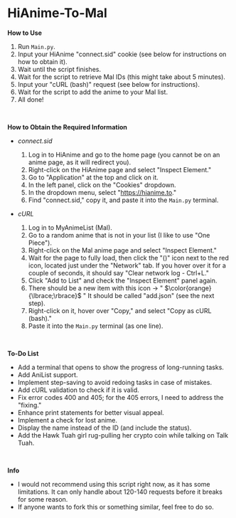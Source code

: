 # HiAnime-To-Mal

**How to Use**
1. Run `Main.py`.
2. Input your HiAnime "connect.sid" cookie (see below for instructions on how to obtain it).
3. Wait until the script finishes.
4. Wait for the script to retrieve Mal IDs (this might take about 5 minutes).
5. Input your "cURL (bash)" request (see below for instructions).
6. Wait for the script to add the anime to your Mal list.
7. All done!

<br>

**How to Obtain the Required Information**
- *connect.sid*
  1. Log in to HiAnime and go to the home page (you cannot be on an anime page, as it will redirect you).
  2. Right-click on the HiAnime page and select "Inspect Element."
  3. Go to "Application" at the top and click on it.
  4. In the left panel, click on the "Cookies" dropdown.
  5. In the dropdown menu, select "https://hianime.to."
  6. Find "connect.sid," copy it, and paste it into the `Main.py` terminal.

- *cURL*
  1. Log in to MyAnimeList (Mal).
  2. Go to a random anime that is not in your list (I like to use "One Piece").
  3. Right-click on the Mal anime page and select "Inspect Element."
  4. Wait for the page to fully load, then click the "(\)" icon next to the red icon, located just under the "Network" tab. If you hover over it for a couple of seconds, it should say "Clear network log - Ctrl+L."
  5. Click "Add to List" and check the "Inspect Element" panel again.
  6. There should be a new item with this icon -> " $\color{orange}{\lbrace;\rbrace}$ " It should be called "add.json" (see the next step).
  7. Right-click on it, hover over "Copy," and select "Copy as cURL (bash)."
  8. Paste it into the `Main.py` terminal (as one line).

<br>

**To-Do List**
- Add a terminal that opens to show the progress of long-running tasks.
- Add AniList support.
- Implement step-saving to avoid redoing tasks in case of mistakes.
- Add cURL validation to check if it is valid.
- Fix error codes 400 and 405; for the 405 errors, I need to address the "fixing."
- Enhance print statements for better visual appeal.
- Implement a check for lost anime.
- Display the name instead of the ID (and include the status).
- Add the Hawk Tuah girl rug-pulling her crypto coin while talking on Talk Tuah.

<br>

**Info**
- I would not recommend using this script right now, as it has some limitations. It can only handle about 120-140 requests before it breaks for some reason.
- If anyone wants to fork this or something similar, feel free to do so.
